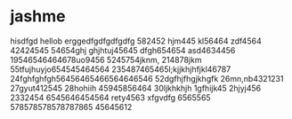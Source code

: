 # jashme
hisdfgd
hellob
erggedfgdfgdfgdfg
582452
hjm445
kl56464
zdf4564
42424545
54654ghj
ghjhtuj45645
dfgh654654
asd4634456
19546546464678uo9456
5245754jknm,
214878jkm
55tfujhuyjo654545464564
235487465465l;kjjkhjhfjkl46787
24fghfghfgh56456465466564646546
52dgfhjfhgjkhgfk
26mn,nb4321231
27gyut412545
28hohiih
45945856464
30ljkhkhjh
1gfhijk45
2hjyj456
2332454
6545646454564
rety4563
xfgvdfg
6565565
578578578578787865
45645612

